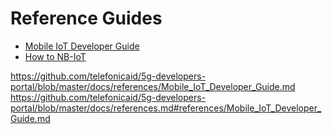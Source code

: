 
# Reference Guides

- [Mobile IoT Developer Guide](#../references/Mobile_IoT_Developer_Guide.md)
- [How to NB-IoT](#/references/Telefonica_How_to_NBIoT.md)


https://github.com/telefonicaid/5g-developers-portal/blob/master/docs/references/Mobile_IoT_Developer_Guide.md
https://github.com/telefonicaid/5g-developers-portal/blob/master/docs/references.md#references/Mobile_IoT_Developer_Guide.md